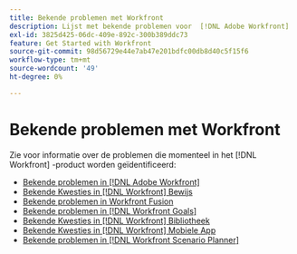 ```yaml
---
title: Bekende problemen met Workfront
description: Lijst met bekende problemen voor  [!DNL Adobe Workfront]
exl-id: 3825d425-06dc-409e-892c-300b389ddc73
feature: Get Started with Workfront
source-git-commit: 98d56729e44e7ab47e201bdfc00db8d40c5f15f6
workflow-type: tm+mt
source-wordcount: '49'
ht-degree: 0%

---
```


# Bekende problemen met Workfront

Zie voor informatie over de problemen die momenteel in het [!DNL Workfront] -product worden geïdentificeerd:

* [Bekende problemen in  [!DNL Adobe Workfront]](newworkfrontexperience.md)
* [Bekende Kwesties in  [!DNL Workfront]  Bewijs](workfrontproof.md)
* [Bekende problemen in Workfront Fusion](workfrontfusion.md)
* [Bekende problemen in  [!DNL Workfront Goals]](workfrontgoals.md)
* [Bekende Kwesties in  [!DNL Workfront]  Bibliotheek](workfrontlibrary.md)
* [Bekende Kwesties in  [!DNL Workfront]  Mobiele App](workfrontmobile.md)
* [Bekende problemen in  [!DNL Workfront Scenario Planner]](workfrontscenarioplanner.md)
